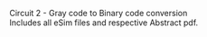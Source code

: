 Circuit 2 - Gray code to Binary code conversion\
Includes all eSim files and respective Abstract pdf.
